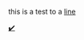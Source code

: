 this is a test to a [line](https://github.com/nsamarakkody/ChromeBrowserEnterprise/blob/main/postman/Chrome%20Policy%20API.postman_collection.json#L18)

 [:heavy_check_mark:](https://github.com/nsamarakkody/ChromeBrowserEnterprise/blob/main/postman/Chrome%20Policy%20API.postman_collection.json#L18 "Group was found on the controller - click to see details") 
